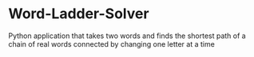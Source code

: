 # Word-Ladder-Solver
Python application that takes two words and finds the shortest path of a chain of real words connected by changing one letter at a time
